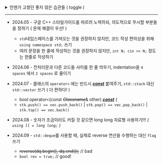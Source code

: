 <!-- 241124 - `README.md`보다 `readme.md`가 보기 편하다고 생각했었는데, 일반적인 컨벤션을 따르는 게 좋을 것 같다 -->
<!-- 241124 - I was thinking `readme.md` looks better than `README.md`, but I'd rather just follow THE standard naming convention -->

<details>
  <summary>언젠가 고쳤던 좋지 않은 습관들 ( toggle )</summary><br>

  - 줄바꿈이 필요할 땐 `std::endl` 대신 `'\n'` 쓰기
  - `std::cin.tie(nullptr)->ios_base::sync_with_stdio(false);` 처럼 쓰지 말고 분리해서 쓰기

      > `cin.tie(nullptr);`  
      > `cout.tie(nullptr);`  
      > `ios_base::sync_with_stdio(false);` 
  - `for`, `while` 같은 제어문 키워드와 조건식 괄호 사이는 한 칸 띄우기

      > `for(;;)` // bad
      > <!-- 이럴땐 한 칸만 띄워도 줄바꿈 가능! -->
      > `for (;;)` // good!
  - `if`, `else if`, `else` 구문 정렬하기 - `closing brace on new line, else on same line`

      > if (cond) {  
      > 
      > <ins>`} else if (cond) {` </ins>// good!  
      > 
      > } else {}
</details>

- - -

<!--

다른 사람들의 코드를 읽고 이해하는게 상상 이상으로 힘든 일이라는걸 느꼈다.
같은 일을 하는 코드라도 읽기 편하게 작성하려 노력하자!!

-->

- 2024.05 - 구글 C++ 스타일가이드를 따르려 노력하되, 의도적으로 무시할 부분들을 정하기 ( 문제 해결이 우선! ) <!-- 알고리즘 코딩 테스트는 논리적 사고력과 문제해결력을 확인하기 위한 것!! -->
  
  - `std`네임스페이스를 가져오는 것을 권장하지 않지만, 코드 작성 편의성을 위해 `using namespace std;` 쓰기
  - 여러 문장을 한 줄에 작성하는 것을 권장하지 않지만, `int N; cin >> N;` 정도는 한줄로 작성하기
- 2024.06 - 전처리문과 다른 코드들 사이를 한 줄 띄우기, indentation을 `4 spaces` 에서 `2 spaces` 로 줄이기
- 2024.07 - 클래스의 `operator<` 에는 반드시 <ins>***const***</ins> 붙여주기, `std::stack` 대신 `std::vector` 쓰기 ( 더 편하다! )
  
  - bool operator<(const ~~*Classname*~~& other) <ins>***const***</ins> { <!-- 일반적으로 <u></u> 처럼 u 태그 활용을 권장하지만, 깃허브에서는 `ins`태그를 통한 밑줄만 지원 -->
  - `stk.push() == vec.push_back()` | `stk.pop() == vec.pop_back()` | `stk.top() == vec.back()`
- 2024.08 - 숫자가 조금이라도 커질 것 같으면 long long 자료형 사용하기!!! *( `using ll = long long;` )*
<!-- ll 사용을 생활화하기! -->
- 2024.09 - `std::deque`를 사용할 때, 실제로 reverse 연산을 수행하는 대신 `flag` 쓰기
  
  - ~~reverse(dq.begin(), dq.end());~~ // bad
  - `bool rev = true;` // good!
